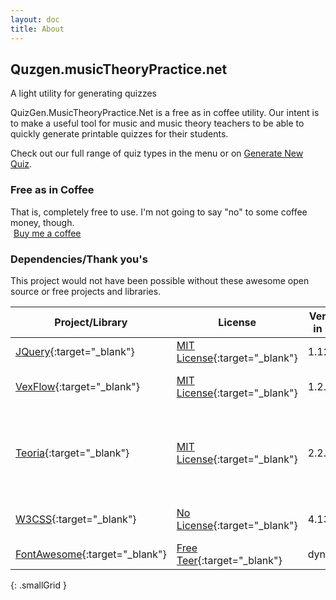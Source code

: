 ```yaml
---
layout: doc
title: About
---
```


## Quzgen.musicTheoryPractice.net

A light utility for generating quizzes

QuizGen.MusicTheoryPractice.Net is a free as in coffee utility.
Our intent is to make a useful tool for music and music theory teachers to be able to quickly generate printable quizzes for their students.

Check out our full range of quiz types in the menu or on <a href="/newQuiz.html">Generate New Quiz</a>.

### Free as in Coffee
That is, completely free to use. I'm not going to say "no" to some coffee money, though.
<br/>
<a class="w3-btn w3-black w3-round-xxlarge" target="_blank" href="https://www.buymeacoffee.com/mshafer1"><img src="https://cdn.buymeacoffee.com/buttons/bmc-new-btn-logo.svg" alt=""><span style="margin-left:5px;">Buy me a coffee</span></a>


### Dependencies/Thank you's
This project would not have been possible without these awesome open source or free projects and libraries.

| Project/Library   | License   | Version in use    | Used |
| ---       | ---       | ---               | ---  |
| [JQuery](https://jquery.com/){:target="_blank"}    | [MIT License](https://jquery.org/license/){:target="_blank"} | 1.12.4  | General JS tooling |
| [VexFlow](https://github.com/0xfe/vexflow){:target="_blank"} | [MIT License](https://github.com/0xfe/vexflow/blob/8c10ac8aee4cd92f71786ae1c6cd751497bcb753/LICENSE){:target="_blank"} | 1.2.89 | Generating Staphs and notes |
| [Teoria](https://github.com/saebekassebil/teoria){:target="_blank"} | [MIT License](https://github.com/saebekassebil/teoria/blob/451e0f1b711fe1c0a9d0b34efa3e9863f643110f/LICENSE){:target="_blank"} | 2.2.0 | Generation of intervals, scales, etc to then hand to VexFlow |
| [W3CSS](https://www.w3schools.com/w3css/default.asp){:target="_blank"} | [No License](https://www.w3schools.com/w3css/default.asp){:target="_blank"} | 4.13 | General styling and layout
| [FontAwesome](https://fontawesome.com/){:target="_blank"} | [Free Teer](https://fontawesome.com/start){:target="_blank"} | dynamic | Icons |
{: .smallGrid }
